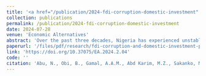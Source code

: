 ```yaml
---
title: '<a href="/publication/2024-fdi-corruption-domestic-investment" style="text-decoration:none;">Long-term impact of FDI-corruption interaction on domestic investment in Nigeria</a>'
collection: publications
permalink: /publication/2024-fdi-corruption-domestic-investment
date: 2024-07-28
venue: 'Economic Alternatives'
abstract: 'Over the past three decades, Nigeria has experienced unstable domestic investment and direct foreign investment inflows, and the country continues to face rising corruption and related problems. An ARDL technique has been adopted to explore long-term FDI impact on domestic investment including evaluating if FDI-domestic investment nexus is dependent on corruption level in Nigeria over this period. The bounds test result shows an evidence of a long-term relation amongst FDI, domestic investment and corruption (including GDP per capita, lending rate, exchange rate and oil price). We find that increasing inward FDI reduces (crowds-out) domestic investment and greater corruption control (lowering corruption level) leads to higher domestic investment in Nigeria over the long-term. Also, the influence of FDI on domestic investment depends on (or varies with) corruption level. FDI crowds-in domestic investment at greater corruption control than at lesser corruption control in the long-term. Other significant long-term influencers of domestic investment are exchange rate and oil price. Given these outcomes, we offer some recommendations to boost domestic investment in Nigeria.'
paperurl: '/files/pdf/research/fdi-corruption-and-domestic-investment-paper.pdf'
link: 'https://doi.org/10.37075/EA.2024.2.04'
code: ''
citation: 'Abu, N., Obi, B., Gamal, A.A.M., Abd Karim, M.Z., Sakanko, M.A., & <b>David, J.</b> (2024). &quot;Long-term impact of FDI-corruption interaction on domestic investment in Nigeria&quot;. <i>Economic Alternatives</i>, <i>30</i>(2), 273-292. https://doi.org/10.37075/EA.2024.2.04.'
---
```

